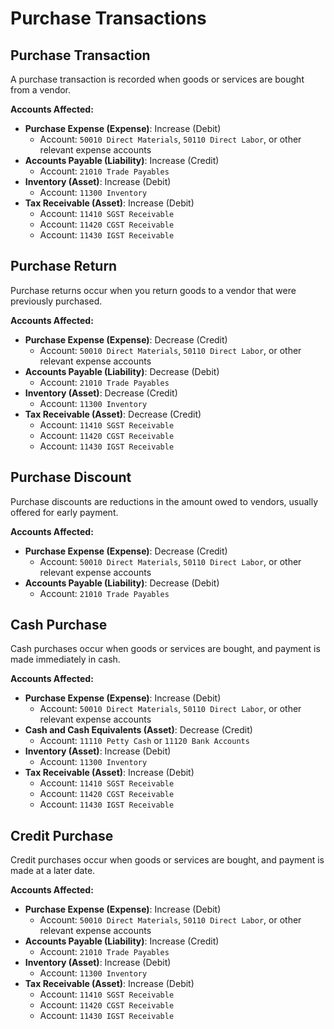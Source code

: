 # Purchase Transactions

## Purchase Transaction
A purchase transaction is recorded when goods or services are bought from a vendor.

**Accounts Affected:**
- **Purchase Expense (Expense)**: Increase (Debit)
  - Account: `50010 Direct Materials`, `50110 Direct Labor`, or other relevant expense accounts
- **Accounts Payable (Liability)**: Increase (Credit)
  - Account: `21010 Trade Payables`
- **Inventory (Asset)**: Increase (Debit)
  - Account: `11300 Inventory`
- **Tax Receivable (Asset)**: Increase (Debit)
  - Account: `11410 SGST Receivable`
  - Account: `11420 CGST Receivable`
  - Account: `11430 IGST Receivable`

## Purchase Return
Purchase returns occur when you return goods to a vendor that were previously purchased.

**Accounts Affected:**
- **Purchase Expense (Expense)**: Decrease (Credit)
  - Account: `50010 Direct Materials`, `50110 Direct Labor`, or other relevant expense accounts
- **Accounts Payable (Liability)**: Decrease (Debit)
  - Account: `21010 Trade Payables`
- **Inventory (Asset)**: Decrease (Credit)
  - Account: `11300 Inventory`
- **Tax Receivable (Asset)**: Decrease (Credit)
  - Account: `11410 SGST Receivable`
  - Account: `11420 CGST Receivable`
  - Account: `11430 IGST Receivable`

## Purchase Discount
Purchase discounts are reductions in the amount owed to vendors, usually offered for early payment.

**Accounts Affected:**
- **Purchase Expense (Expense)**: Decrease (Credit)
  - Account: `50010 Direct Materials`, `50110 Direct Labor`, or other relevant expense accounts
- **Accounts Payable (Liability)**: Decrease (Debit)
  - Account: `21010 Trade Payables`

## Cash Purchase
Cash purchases occur when goods or services are bought, and payment is made immediately in cash.

**Accounts Affected:**
- **Purchase Expense (Expense)**: Increase (Debit)
  - Account: `50010 Direct Materials`, `50110 Direct Labor`, or other relevant expense accounts
- **Cash and Cash Equivalents (Asset)**: Decrease (Credit)
  - Account: `11110 Petty Cash` or `11120 Bank Accounts`
- **Inventory (Asset)**: Increase (Debit)
  - Account: `11300 Inventory`
- **Tax Receivable (Asset)**: Increase (Debit)
  - Account: `11410 SGST Receivable`
  - Account: `11420 CGST Receivable`
  - Account: `11430 IGST Receivable`

## Credit Purchase
Credit purchases occur when goods or services are bought, and payment is made at a later date.

**Accounts Affected:**
- **Purchase Expense (Expense)**: Increase (Debit)
  - Account: `50010 Direct Materials`, `50110 Direct Labor`, or other relevant expense accounts
- **Accounts Payable (Liability)**: Increase (Credit)
  - Account: `21010 Trade Payables`
- **Inventory (Asset)**: Increase (Debit)
  - Account: `11300 Inventory`
- **Tax Receivable (Asset)**: Increase (Debit)
  - Account: `11410 SGST Receivable`
  - Account: `11420 CGST Receivable`
  - Account: `11430 IGST Receivable`
